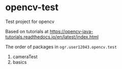 # opencv-test
Test project for opencv

Based on tutorials at 
https://opencv-java-tutorials.readthedocs.io/en/latest/index.html

The order of packages in `ogr.user12043.opencv.test`

1. cameraTest
2. basics
